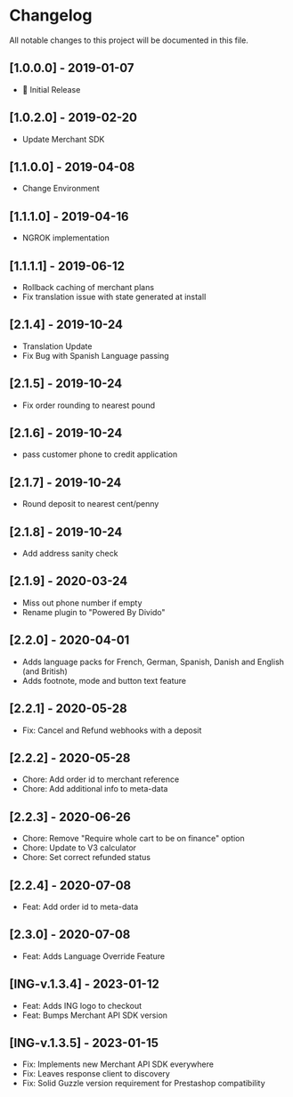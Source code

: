 # Changelog
All notable changes to this project will be documented in this file.

## [1.0.0.0] - 2019-01-07
- :dizzy: Initial Release

## [1.0.2.0] - 2019-02-20
- Update Merchant SDK

## [1.1.0.0] - 2019-04-08
- Change Environment

## [1.1.1.0] - 2019-04-16
- NGROK implementation

## [1.1.1.1] - 2019-06-12
- Rollback caching of merchant plans
- Fix translation issue with state generated at install

## [2.1.4] - 2019-10-24
- Translation Update
- Fix Bug with Spanish Language passing

## [2.1.5] - 2019-10-24
- Fix order rounding to nearest pound

## [2.1.6] - 2019-10-24
- pass customer phone to credit application

## [2.1.7] - 2019-10-24
- Round deposit to nearest cent/penny

## [2.1.8] - 2019-10-24
- Add address sanity check

## [2.1.9] - 2020-03-24
- Miss out phone number if empty
- Rename plugin to "Powered By Divido"

## [2.2.0] - 2020-04-01
- Adds language packs for French, German, Spanish, Danish and English (and British)
- Adds footnote, mode and button text feature

## [2.2.1] - 2020-05-28
- Fix: Cancel and Refund webhooks with a deposit

## [2.2.2] - 2020-05-28
- Chore: Add order id to merchant reference
- Chore: Add additional info to meta-data

## [2.2.3] - 2020-06-26
- Chore: Remove "Require whole cart to be on finance" option
- Chore: Update to V3 calculator
- Chore: Set correct refunded status

## [2.2.4] - 2020-07-08
- Feat: Add order id to meta-data

## [2.3.0] - 2020-07-08
- Feat: Adds Language Override Feature

## [ING-v.1.3.4] - 2023-01-12
- Feat: Adds ING logo to checkout
- Feat: Bumps Merchant API SDK version

## [ING-v.1.3.5] - 2023-01-15
- Fix: Implements new Merchant API SDK everywhere
- Fix: Leaves response client to discovery
- Fix: Solid Guzzle version requirement for Prestashop compatibility